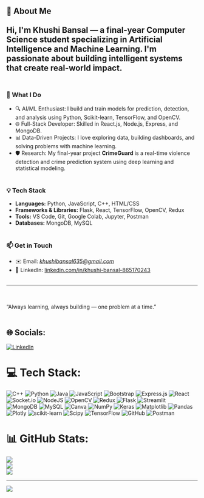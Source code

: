 ## 👋 About Me<br><br>Hi, I'm Khushi Bansal — a final-year Computer Science student specializing in Artificial Intelligence and Machine Learning. I'm passionate about building intelligent systems that create real-world impact.<br><br>
### 🚀 What I Do<br>
- 🔍 AI/ML Enthusiast: I build and train models for prediction, detection, and analysis using Python, Scikit-learn, TensorFlow, and OpenCV.<br>
- 🌐 Full-Stack Developer: Skilled in React.js, Node.js, Express, and MongoDB.<br>
- 📊 Data-Driven Projects: I love exploring data, building dashboards, and solving problems with machine learning.<br>
- 🛡️ Research: My final-year project **CrimeGuard** is a real-time violence detection and crime prediction system using deep learning and statistical modeling.<br><br>
### 💡 Tech Stack<br>
- **Languages:** Python, JavaScript, C++, HTML/CSS<br>
- **Frameworks & Libraries:** Flask, React, TensorFlow, OpenCV, Redux<br>
- **Tools:** VS Code, Git, Google Colab, Jupyter, Postman<br>
- **Databases:** MongoDB, MySQL<br><br>
### 📫 Get in Touch<br>
- ✉️ Email: *khushibansal635@gmail.com*<br>
- 🔗 LinkedIn: [linkedin.com/in/khushi-bansal-865170243](https://www.linkedin.com/in/khushi-bansal-865170243/)<br><br>
---
<br><br>
“Always learning, always building — one problem at a time.”<br><br>


## 🌐 Socials:
[![LinkedIn](https://img.shields.io/badge/LinkedIn-%230077B5.svg?logo=linkedin&logoColor=white)](https://linkedin.com/in/https://www.linkedin.com/in/khushi-bansal-865170243/) 

# 💻 Tech Stack:
![C++](https://img.shields.io/badge/c++-%2300599C.svg?style=for-the-badge&logo=c%2B%2B&logoColor=white) ![Python](https://img.shields.io/badge/python-3670A0?style=for-the-badge&logo=python&logoColor=ffdd54) ![Java](https://img.shields.io/badge/java-%23ED8B00.svg?style=for-the-badge&logo=openjdk&logoColor=white) ![JavaScript](https://img.shields.io/badge/javascript-%23323330.svg?style=for-the-badge&logo=javascript&logoColor=%23F7DF1E) ![Bootstrap](https://img.shields.io/badge/bootstrap-%238511FA.svg?style=for-the-badge&logo=bootstrap&logoColor=white) ![Express.js](https://img.shields.io/badge/express.js-%23404d59.svg?style=for-the-badge&logo=express&logoColor=%2361DAFB) ![React](https://img.shields.io/badge/react-%2320232a.svg?style=for-the-badge&logo=react&logoColor=%2361DAFB) ![Socket.io](https://img.shields.io/badge/Socket.io-black?style=for-the-badge&logo=socket.io&badgeColor=010101) ![NodeJS](https://img.shields.io/badge/node.js-6DA55F?style=for-the-badge&logo=node.js&logoColor=white) ![OpenCV](https://img.shields.io/badge/opencv-%23white.svg?style=for-the-badge&logo=opencv&logoColor=white) ![Redux](https://img.shields.io/badge/redux-%23593d88.svg?style=for-the-badge&logo=redux&logoColor=white) ![Flask](https://img.shields.io/badge/flask-%23000.svg?style=for-the-badge&logo=flask&logoColor=white) ![Streamlit](https://img.shields.io/badge/Streamlit-%23FE4B4B.svg?style=for-the-badge&logo=streamlit&logoColor=white) ![MongoDB](https://img.shields.io/badge/MongoDB-%234ea94b.svg?style=for-the-badge&logo=mongodb&logoColor=white) ![MySQL](https://img.shields.io/badge/mysql-4479A1.svg?style=for-the-badge&logo=mysql&logoColor=white) ![Canva](https://img.shields.io/badge/Canva-%2300C4CC.svg?style=for-the-badge&logo=Canva&logoColor=white) ![NumPy](https://img.shields.io/badge/numpy-%23013243.svg?style=for-the-badge&logo=numpy&logoColor=white) ![Keras](https://img.shields.io/badge/Keras-%23D00000.svg?style=for-the-badge&logo=Keras&logoColor=white) ![Matplotlib](https://img.shields.io/badge/Matplotlib-%23ffffff.svg?style=for-the-badge&logo=Matplotlib&logoColor=black) ![Pandas](https://img.shields.io/badge/pandas-%23150458.svg?style=for-the-badge&logo=pandas&logoColor=white) ![Plotly](https://img.shields.io/badge/Plotly-%233F4F75.svg?style=for-the-badge&logo=plotly&logoColor=white) ![scikit-learn](https://img.shields.io/badge/scikit--learn-%23F7931E.svg?style=for-the-badge&logo=scikit-learn&logoColor=white) ![Scipy](https://img.shields.io/badge/SciPy-%230C55A5.svg?style=for-the-badge&logo=scipy&logoColor=%white) ![TensorFlow](https://img.shields.io/badge/TensorFlow-%23FF6F00.svg?style=for-the-badge&logo=TensorFlow&logoColor=white) ![GitHub](https://img.shields.io/badge/github-%23121011.svg?style=for-the-badge&logo=github&logoColor=white) ![Postman](https://img.shields.io/badge/Postman-FF6C37?style=for-the-badge&logo=postman&logoColor=white)
# 📊 GitHub Stats:
![](https://github-readme-stats.vercel.app/api?username=khushibansal11&theme=shadow_green&hide_border=false&include_all_commits=false&count_private=false)<br/>
![](https://nirzak-streak-stats.vercel.app/?user=khushibansal11&theme=shadow_green&hide_border=false)<br/>
![](https://github-readme-stats.vercel.app/api/top-langs/?username=khushibansal11&theme=shadow_green&hide_border=false&include_all_commits=false&count_private=false&layout=compact)

---
[![](https://visitcount.itsvg.in/api?id=khushibansal11&icon=0&color=0)](https://visitcount.itsvg.in)

<!-- Proudly created with GPRM ( https://gprm.itsvg.in ) -->
